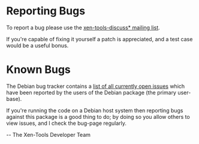 Reporting Bugs
==============

To report a bug please use the [xen-tools-discuss* mailing
list](http://xen-tools.org/software/xen-tools/lists.html).

If you're capable of fixing it yourself a patch is appreciated, and a
test case would be a useful bonus.


Known Bugs
==========

The Debian bug tracker contains a [list of all currently open
issues](http://bugs.debian.org/xen-tools) which have been reported by
the users of the Debian package (the primary user-base).

If you're running the code on a Debian host system then reporting bugs
against this package is a good thing to do; by doing so you allow
others to view issues, and I check the bug-page regularly.

-- 
The Xen-Tools Developer Team
